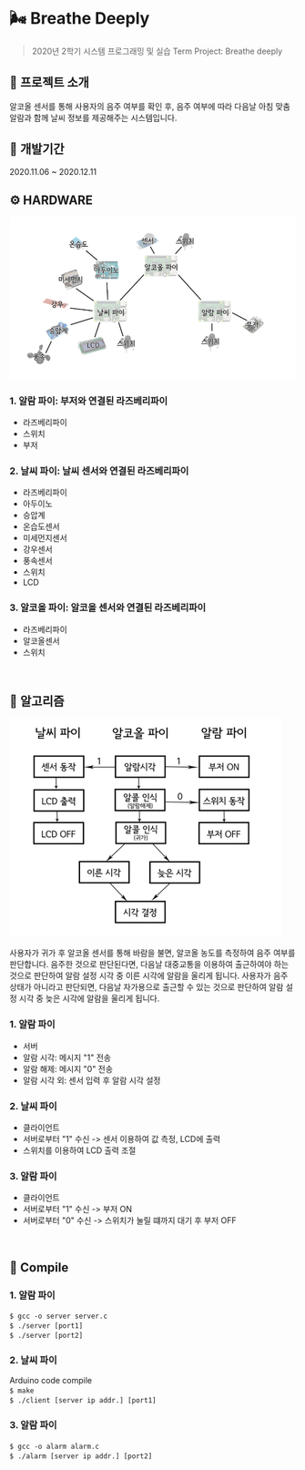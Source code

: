 # 🌬 Breathe Deeply
>2020년 2학기 시스템 프로그래밍 및 실습 Term Project: Breathe deeply  

## :loudspeaker: 프로젝트 소개
알코올 센서를 통해 사용자의 음주 여부를 확인 후, 음주 여부에 따라 다음날 아침 맞춤 알람과 함께 날씨 정보를 제공해주는 시스템입니다.  

## 📆 개발기간
2020.11.06 ~ 2020.12.11  

## ⚙ HARDWARE
<img src="./assets/total.png">

### 1. 알람 파이: 부저와 연결된 라즈베리파이  
* 라즈베리파이
* 스위치
* 부저   

### 2. 날씨 파이: 날씨 센서와 연결된 라즈베리파이
* 라즈베리파이
* 아두이노
* 승압계
* 온습도센서
* 미세먼지센서
* 강우센서
* 풍속센서
* 스위치
* LCD  

### 3. 알코올 파이: 알코올 센서와 연결된 라즈베리파이
* 라즈베리파이
* 알코올센서
* 스위치

<br/>

## 🔑 알고리즘 
<img src="./assets/algorithm.png">  

사용자가 귀가 후 알코올 센서를 통해 바람을 불면, 알코올 농도를 측정하여 음주 여부를 판단합니다. 음주한 것으로 판단된다면, 다음날 대중교통을 이용하여 출근하여야 하는 것으로 판단하여 알람 설정 시각 중 이른 시각에 알람을 울리게 됩니다. 사용자가 음주 상태가 아니라고 판단되면, 다음날 자가용으로 출근할 수 있는 것으로 판단하여 알람 설정 시각 중 늦은 시각에 알람을 울리게 됩니다.  

### 1. 알람 파이
* 서버
* 알람 시각: 메시지 "1" 전송
* 알람 해제: 메시지 "0" 전송
* 알람 시각 외: 센서 입력 후 알람 시각 설정

### 2. 날씨 파이
* 클라이언트
* 서버로부터 "1" 수신 -> 센서 이용하여 값 측정, LCD에 출력
* 스위치를 이용하여 LCD 출력 조절

### 3. 알람 파이
* 클라이언트
* 서버로부터 "1" 수신 -> 부저 ON
* 서버로부터 "0" 수신 -> 스위치가 눌릴 떄까지 대기 후 부저 OFF

<br/>

## 🔨 Compile
### 1. 알람 파이
```$ gcc -o server server.c```  
```$ ./server [port1]```  
```$ ./server [port2]```  

### 2. 날씨 파이
Arduino code compile  
```$ make```  
```$ ./client [server ip addr.] [port1]```  

### 3. 알람 파이
```$ gcc -o alarm alarm.c```  
```$ ./alarm [server ip addr.] [port2]```